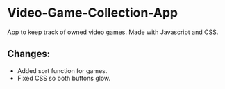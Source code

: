 # Video-Game-Collection-App
App to keep track of owned video games. Made with Javascript and CSS.

## Changes:
* Added sort function for games.
* Fixed CSS so both buttons glow.

